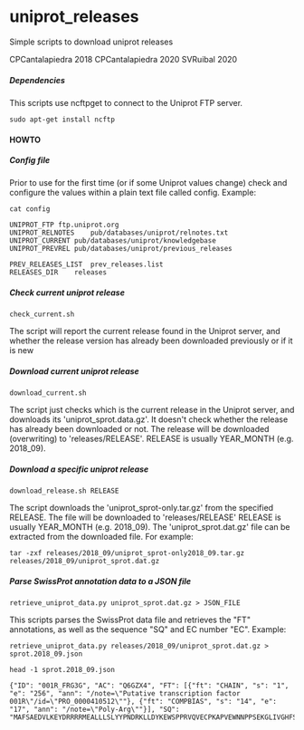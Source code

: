 # uniprot_releases

Simple scripts to download uniprot releases

CPCantalapiedra 2018
CPCantalapiedra 2020
SVRuibal 2020

##### Dependencies

This scripts use ncftpget to connect to the Uniprot FTP server.

```
sudo apt-get install ncftp
```

#### HOWTO


##### Config file

Prior to use for the first time 
(or if some Uniprot values change) 
check and configure the values within 
a plain text file called config. Example:

```
cat config

UNIPROT_FTP	ftp.uniprot.org
UNIPROT_RELNOTES	pub/databases/uniprot/relnotes.txt
UNIPROT_CURRENT	pub/databases/uniprot/knowledgebase
UNIPROT_PREVREL pub/databases/uniprot/previous_releases

PREV_RELEASES_LIST	prev_releases.list
RELEASES_DIR	releases
```

##### Check current uniprot release

```
check_current.sh
```

The script will report the current release 
found in the Uniprot server, and whether 
the release version has already been downloaded 
previously or if it is new

##### Download current uniprot release

```
download_current.sh
```

The script just checks which is the current
release in the Uniprot server, and downloads
its 'uniprot_sprot.data.gz'. 
It doesn't check whether the release
has already been downloaded or not.
The release will be downloaded (overwriting) to
'releases/RELEASE'.
RELEASE is usually YEAR_MONTH (e.g. 2018_09).

##### Download a specific uniprot release

```
download_release.sh RELEASE
```
The script downloads the 'uniprot_sprot-only.tar.gz' 
from the specified RELEASE.
The file will be downloaded to 'releases/RELEASE'
RELEASE is usually YEAR_MONTH (e.g. 2018_09).
The 'uniprot_sprot.dat.gz' file can be extracted from 
the downloaded file. For example:
```
tar -zxf releases/2018_09/uniprot_sprot-only2018_09.tar.gz releases/2018_09/uniprot_sprot.dat.gz
```

##### Parse SwissProt annotation data to a JSON file

```
retrieve_uniprot_data.py uniprot_sprot.dat.gz > JSON_FILE
```
This scripts parses the SwissProt data file and retrieves the "FT"
annotations, as well as the sequence "SQ" and EC number "EC".
Example:
```
retrieve_uniprot_data.py releases/2018_09/uniprot_sprot.dat.gz > sprot.2018_09.json

head -1 sprot.2018_09.json 

{"ID": "001R_FRG3G", "AC": "Q6GZX4", "FT": [{"ft": "CHAIN", "s": "1", "e": "256", "ann": "/note=\"Putative transcription factor 001R\"/id=\"PRO_0000410512\""}, {"ft": "COMPBIAS", "s": "14", "e": "17", "ann": "/note=\"Poly-Arg\""}], "SQ": "MAFSAEDVLKEYDRRRRMEALLLSLYYPNDRKLLDYKEWSPPRVQVECPKAPVEWNNPPSEKGLIVGHFSGIKYKGEKAQASEVDVNKMCCWVSKFKDAMRRYQGIQTCKIPGKVLSDLDAKIKAYNLTVEGVEGFVRYSRVTKQHVAAFLKELRHSKQYENVNLIHYILTDKRVDIQHLEKDLVKDFKALVESAHRMRQGHMINVKYILYQLLKKHGHGPDGPDILTVKTGSKGVLYDDSFRKIYTDLGWKFTPL"}
```
